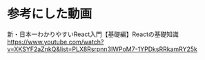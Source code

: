 # 参考にした動画
新・日本一わかりやすいReact入門【基礎編】Reactの基礎知識  
https://www.youtube.com/watch?v=XKSYF2aZnkQ&list=PLX8Rsrpnn3IWPoM7-1YPDksRRkamRY25k
